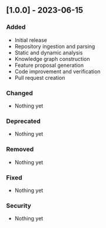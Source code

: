 ## [1.0.0] - 2023-06-15

### Added
- Initial release
- Repository ingestion and parsing
- Static and dynamic analysis
- Knowledge graph construction
- Feature proposal generation
- Code improvement and verification
- Pull request creation

### Changed
- Nothing yet

### Deprecated
- Nothing yet

### Removed
- Nothing yet

### Fixed
- Nothing yet

### Security
- Nothing yet
